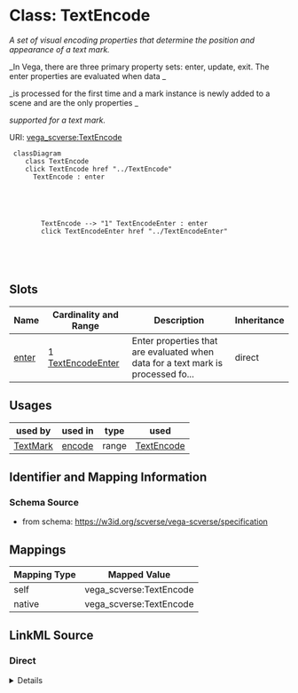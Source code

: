 

# Class: TextEncode 


_A set of visual encoding properties that determine the position and appearance of a text mark._

_In Vega, there are three primary property sets: enter, update, exit. The enter properties are evaluated when data _

_is processed for the first time and a mark instance is newly added to a scene and are the only properties _

_supported for a text mark._





URI: [vega_scverse:TextEncode](https://w3id.org/scverse/vega-scverse/TextEncode)






```mermaid
 classDiagram
    class TextEncode
    click TextEncode href "../TextEncode"
      TextEncode : enter
        
          
    
        
        
        TextEncode --> "1" TextEncodeEnter : enter
        click TextEncodeEnter href "../TextEncodeEnter"
    

        
      
```




<!-- no inheritance hierarchy -->


## Slots

| Name | Cardinality and Range | Description | Inheritance |
| ---  | --- | --- | --- |
| [enter](enter.md) | 1 <br/> [TextEncodeEnter](TextEncodeEnter.md) | Enter properties that are evaluated when data for a text mark is processed fo... | direct |





## Usages

| used by | used in | type | used |
| ---  | --- | --- | --- |
| [TextMark](TextMark.md) | [encode](encode.md) | range | [TextEncode](TextEncode.md) |






## Identifier and Mapping Information







### Schema Source


* from schema: https://w3id.org/scverse/vega-scverse/specification




## Mappings

| Mapping Type | Mapped Value |
| ---  | ---  |
| self | vega_scverse:TextEncode |
| native | vega_scverse:TextEncode |







## LinkML Source

<!-- TODO: investigate https://stackoverflow.com/questions/37606292/how-to-create-tabbed-code-blocks-in-mkdocs-or-sphinx -->

### Direct

<details>
```yaml
name: TextEncode
description: "A set of visual encoding properties that determine the position and\
  \ appearance of a text mark.\nIn Vega, there are three primary property sets: enter,\
  \ update, exit. The enter properties are evaluated when data \nis processed for\
  \ the first time and a mark instance is newly added to a scene and are the only\
  \ properties \nsupported for a text mark."
from_schema: https://w3id.org/scverse/vega-scverse/specification
rank: 1000
attributes:
  enter:
    name: enter
    description: "Enter properties that are evaluated when data for a text mark is\
      \ processed for the first time and the \ngroup mark is newly added to a scene."
    from_schema: https://w3id.org/scverse/vega-scverse/encode
    domain_of:
    - ImageEncode
    - LabelEncode
    - SymbolEncode
    - PathEncode
    - TextEncode
    - GroupEncode
    range: TextEncodeEnter
    required: true

```
</details>

### Induced

<details>
```yaml
name: TextEncode
description: "A set of visual encoding properties that determine the position and\
  \ appearance of a text mark.\nIn Vega, there are three primary property sets: enter,\
  \ update, exit. The enter properties are evaluated when data \nis processed for\
  \ the first time and a mark instance is newly added to a scene and are the only\
  \ properties \nsupported for a text mark."
from_schema: https://w3id.org/scverse/vega-scverse/specification
rank: 1000
attributes:
  enter:
    name: enter
    description: "Enter properties that are evaluated when data for a text mark is\
      \ processed for the first time and the \ngroup mark is newly added to a scene."
    from_schema: https://w3id.org/scverse/vega-scverse/encode
    alias: enter
    owner: TextEncode
    domain_of:
    - ImageEncode
    - LabelEncode
    - SymbolEncode
    - PathEncode
    - TextEncode
    - GroupEncode
    range: TextEncodeEnter
    required: true

```
</details>